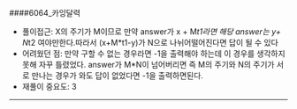 ####6064_카잉달력
- 풀이접근: 
X의 주기가 M이므로 만약 answer가 x + M*t1라면 해당 answer는 y+ N*t2 여야만한다.따라서 (x+M*t1-y)가 N으로 나뉘어떨어진다면 답이 될 수 있다
- 어려웠던 점:
만약 구할 수 없는 경우라면 -1을 출력해야 하는데 이 경우를 생각하지 못해 자꾸 틀렸었다. answer가 M*N이 넘어버리면 즉 M의 주기와 N의 주기가 서로 만나는 경우가 와도 답이 없었다면 -1을 출력하면된다.
- 재풀이 중요도:
 3
---------------------------------------
